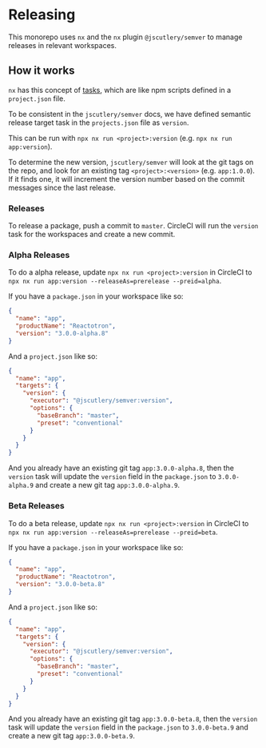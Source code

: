 # Releasing

This monorepo uses `nx` and the `nx` plugin `@jscutlery/semver` to manage releases in relevant workspaces.

## How it works

`nx` has this concept of [tasks](https://nx.dev/core-features/run-tasks#run-tasks), which are like npm scripts defined in a `project.json` file.

To be consistent in the `jscutlery/semver` docs, we have defined semantic release target task in the `projects.json` file as `version`.

This can be run with `npx nx run <project>:version` (e.g. `npx nx run app:version`).

To determine the new version, `jscutlery/semver` will look at the git tags on the repo, and look for an existing tag `<project>:<version>` (e.g. `app:1.0.0`). If it finds one, it will increment the version number based on the commit messages since the last release.

### Releases

To release a package, push a commit to `master`. CircleCI will run the `version` task for the workspaces and create a new commit.

### Alpha Releases

To do a alpha release, update `npx nx run <project>:version` in CircleCI to `npx nx run app:version --releaseAs=prerelease --preid=alpha`.

If you have a `package.json` in your workspace like so:

```json
{
  "name": "app",
  "productName": "Reactotron",
  "version": "3.0.0-alpha.8"
}
```

And a `project.json` like so:

```json
{
  "name": "app",
  "targets": {
    "version": {
      "executor": "@jscutlery/semver:version",
      "options": {
        "baseBranch": "master",
        "preset": "conventional"
      }
    }
  }
}
```

And you already have an existing git tag `app:3.0.0-alpha.8`, then the `version` task will update the `version` field in the `package.json` to `3.0.0-alpha.9` and create a new git tag `app:3.0.0-alpha.9`.

### Beta Releases

To do a beta release, update `npx nx run <project>:version` in CircleCI to `npx nx run app:version --releaseAs=prerelease --preid=beta`.

If you have a `package.json` in your workspace like so:

```json
{
  "name": "app",
  "productName": "Reactotron",
  "version": "3.0.0-beta.8"
}
```

And a `project.json` like so:

```json
{
  "name": "app",
  "targets": {
    "version": {
      "executor": "@jscutlery/semver:version",
      "options": {
        "baseBranch": "master",
        "preset": "conventional"
      }
    }
  }
}
```

And you already have an existing git tag `app:3.0.0-beta.8`, then the `version` task will update the `version` field in the `package.json` to `3.0.0-beta.9` and create a new git tag `app:3.0.0-beta.9`.

